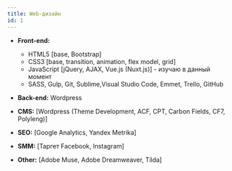 ```yaml
---
title: Web-дизайн
id: 1
---
```


- **Front-end:**
	- HTML5 [base, Bootstrap]
	- CSS3 [base, transition, animation, flex model, grid]
	- JavaScript [jQuery, AJAX, Vue.js (Nuxt.js)] - изучаю в данный момент
	- SASS, Gulp, Git, Sublime,Visual Studio Code, Emmet, Trello, GitHub</li>

- **Back-end:** Wordpress 

- **CMS:** [Wordpress (Theme Development, ACF, CPT, Carbon Fields, CF7, Polyleng)]

- **SEO:** [Google Analytics, Yandex Metrika]

- **SMM:** [Таргет Facebook, Instagram]

- **Other:** [Adobe Muse, Adobe Dreamweaver, Tilda]